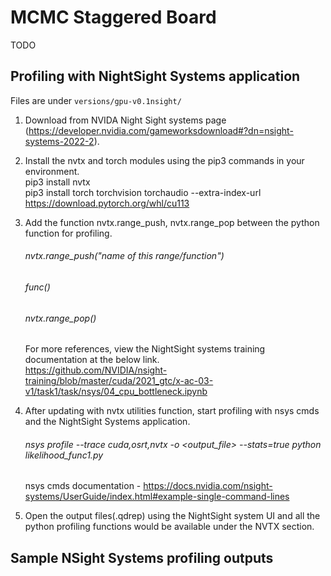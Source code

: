 MCMC Staggered Board
====================

TODO

Profiling with NightSight Systems application
----------------------------------------------

Files are under `versions/gpu-v0.1nsight/`

1. Download from NVIDA Night Sight systems page (https://developer.nvidia.com/gameworksdownload#?dn=nsight-systems-2022-2).
2. Install the nvtx and torch modules using the pip3 commands in your environment.<br />
   pip3 install nvtx <br />
   pip3 install torch torchvision torchaudio --extra-index-url https://download.pytorch.org/whl/cu113
3. Add the function nvtx.range_push, nvtx.range_pop between the python function for profiling. <br />
   ###### nvtx.range_push("name of this range/function") <br />
   ###### func() <br/>
   ###### nvtx.range_pop() <br/>
   For more references, view the NightSight systems training documentation  at the below link. <br />
   https://github.com/NVIDIA/nsight-training/blob/master/cuda/2021_gtc/x-ac-03-v1/task1/task/nsys/04_cpu_bottleneck.ipynb <br />
4. After updating with nvtx utilities function, start profiling with nsys cmds and the NightSight Systems application. <br />
   ###### nsys profile --trace cuda,osrt,nvtx  -o <output_file> --stats=true python likelihood_func1.py <iterations> <br />
   nsys cmds documentation - https://docs.nvidia.com/nsight-systems/UserGuide/index.html#example-single-command-lines

5. Open the output files(.qdrep) using the NightSight system UI and all the python profiling functions would be available under the NVTX section.

Sample NSight Systems profiling outputs
---------------------------------------

